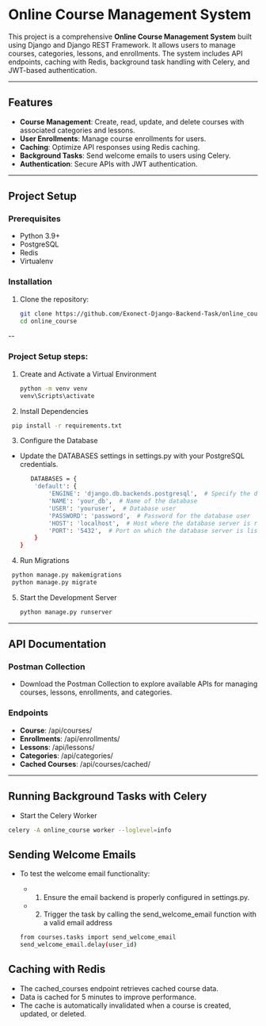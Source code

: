 # Online Course Management System

This project is a comprehensive **Online Course Management System** built using Django and Django REST Framework. It allows users to manage courses, categories, lessons, and enrollments. The system includes API endpoints, caching with Redis, background task handling with Celery, and JWT-based authentication.

---

## Features
- **Course Management**: Create, read, update, and delete courses with associated categories and lessons.
- **User Enrollments**: Manage course enrollments for users.
- **Caching**: Optimize API responses using Redis caching.
- **Background Tasks**: Send welcome emails to users using Celery.
- **Authentication**: Secure APIs with JWT authentication.

---

## Project Setup 

### Prerequisites
- Python 3.9+
- PostgreSQL
- Redis
- Virtualenv

### Installation
1. Clone the repository:
   ```bash
   git clone https://github.com/Exonect-Django-Backend-Task/online_course.git
   cd online_course
   ```
--
### Project Setup steps:
1. Create and Activate a Virtual Environment
    ```bash
   python -m venv venv  
   venv\Scripts\activate
    ```

2. Install Dependencies
  ```bash
   pip install -r requirements.txt
  ```
3. Configure the Database
- Update the DATABASES settings in settings.py with your PostgreSQL credentials.
   ```bash
      DATABASES = {
       'default': {
           'ENGINE': 'django.db.backends.postgresql',  # Specify the database engine as PostgreSQL
           'NAME': 'your_db',  # Name of the database
           'USER': 'youruser',  # Database user
           'PASSWORD': 'password',  # Password for the database user
           'HOST': 'localhost',  # Host where the database server is running
           'PORT': '5432',  # Port on which the database server is listening (default for PostgreSQL)
       }
   }
  ```
4. Run Migrations
  ```bash
   python manage.py makemigrations
   python manage.py migrate
  ```

5. Start the Development Server
   ```bash
   python manage.py runserver
   
   ```
---
## API Documentation
### Postman Collection
- Download the Postman Collection to explore available APIs for managing courses, lessons, enrollments, and categories.

### Endpoints
- **Course**: /api/courses/ 
- **Enrollments**: /api/enrollments/ 
- **Lessons**:  /api/lessons/ 
- **Categories**:  /api/categories/ 
- **Cached Courses**:  /api/courses/cached/ 
---
## Running Background Tasks with Celery
   - Start the Celery Worker
   ```bash
   celery -A online_course worker --loglevel=info
   ```

## Sending Welcome Emails
   - To test the welcome email functionality:
     - 1. Ensure the email backend is properly configured in settings.py.
     - 2. Trigger the task by calling the send_welcome_email function with a valid email address
      
      ```bash
      from courses.tasks import send_welcome_email
      send_welcome_email.delay(user_id)
      
      ```

## Caching with Redis

   - The cached_courses endpoint retrieves cached course data.
   - Data is cached for 5 minutes to improve performance.
   - The cache is automatically invalidated when a course is created, updated, or deleted.
